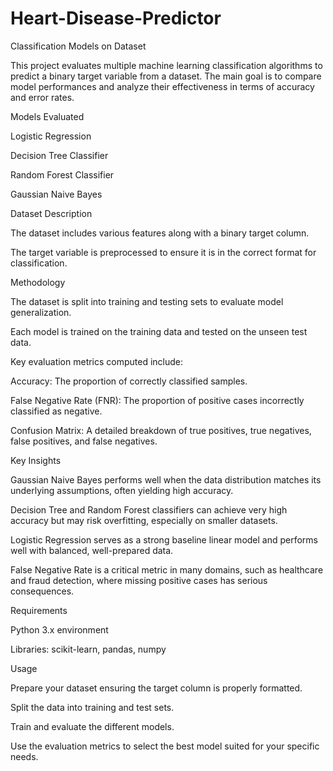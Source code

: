 # Heart-Disease-Predictor
Classification Models on Dataset

This project evaluates multiple machine learning classification algorithms to predict a binary target variable from a dataset. The main goal is to compare model performances and analyze their effectiveness in terms of accuracy and error rates.

Models Evaluated

Logistic Regression

Decision Tree Classifier

Random Forest Classifier

Gaussian Naive Bayes

Dataset Description

The dataset includes various features along with a binary target column.

The target variable is preprocessed to ensure it is in the correct format for classification.

Methodology

The dataset is split into training and testing sets to evaluate model generalization.

Each model is trained on the training data and tested on the unseen test data.

Key evaluation metrics computed include:

Accuracy: The proportion of correctly classified samples.

False Negative Rate (FNR): The proportion of positive cases incorrectly classified as negative.

Confusion Matrix: A detailed breakdown of true positives, true negatives, false positives, and false negatives.

Key Insights

Gaussian Naive Bayes performs well when the data distribution matches its underlying assumptions, often yielding high accuracy.

Decision Tree and Random Forest classifiers can achieve very high accuracy but may risk overfitting, especially on smaller datasets.

Logistic Regression serves as a strong baseline linear model and performs well with balanced, well-prepared data.

False Negative Rate is a critical metric in many domains, such as healthcare and fraud detection, where missing positive cases has serious consequences.

Requirements

Python 3.x environment

Libraries: scikit-learn, pandas, numpy

Usage

Prepare your dataset ensuring the target column is properly formatted.

Split the data into training and test sets.

Train and evaluate the different models.

Use the evaluation metrics to select the best model suited for your specific needs.
